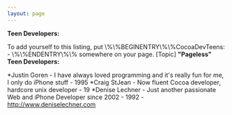 ```yaml
---
layout: page
---
```


**Teen Developers:**

To add yourself to this listing, put \\%\\%BEGINENTRY\\%\\%CocoaDevTeens:<year of birth> - <brief comment>\\%\\%ENDENTRY\\%\\% somewhere on your page.
[Topic]
**"Pageless" Teen Developers:**


*Justin Goren - I have always loved programming and it's really fun for me, I only do iPhone stuff - 1995
*Craig StJean - Now fluent Cocoa developer, hardcore unix developer - 19
*Denise Lechner - Just another passionate Web and iPhone Developer since 2002 - 1992 - http://www.deniselechner.com
